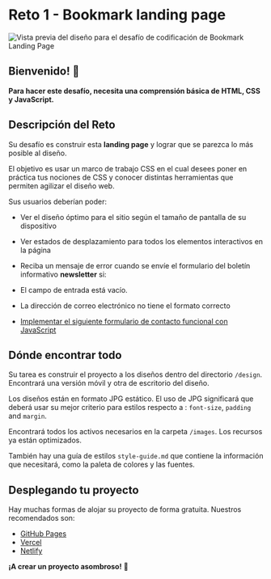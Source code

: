 # Reto 1 - Bookmark landing page

![Vista previa del diseño para el desafío de codificación de Bookmark Landing Page](./design/desktop-preview.jpg)

## Bienvenido! 👋

**Para hacer este desafío, necesita una comprensión básica de HTML, CSS y JavaScript.**

## Descripción del Reto

Su desafío es construir esta **landing page** y lograr que se parezca lo más posible al diseño.

El objetivo es usar un marco de trabajo CSS en el cual desees poner en práctica tus nociones de CSS y conocer distintas herramientas que permiten agilizar el diseño web.

Sus usuarios deberían poder:

- Ver el diseño óptimo para el sitio según el tamaño de pantalla de su dispositivo

- Ver estados de desplazamiento para todos los elementos interactivos en la página
- Reciba un mensaje de error cuando se envíe el formulario del boletín informativo **newsletter** si:
- El campo de entrada está vacío.
- La dirección de correo electrónico no tiene el formato correcto
- [Implementar el siguiente formulario de contacto funcional con JavaScript](https://www.youtube.com/watch?v=V79bslyDIT8&t=685s&ab_channel=LeonidasEsteban)


## Dónde encontrar todo

Su tarea es construir el proyecto a los diseños dentro del directorio `/design`. Encontrará una versión móvil y otra de escritorio del diseño.

Los diseños están en formato JPG estático. El uso de JPG significará que deberá usar su mejor criterio para estilos respecto a : `font-size`, `padding` and `margin`. 

Encontrará todos los activos necesarios en la carpeta `/images`. Los recursos ya están optimizados.

También hay una guía de estilos `style-guide.md` que contiene la información que necesitará, como la paleta de colores y las fuentes.


## Desplegando tu proyecto

Hay muchas formas de alojar su proyecto de forma gratuita. Nuestros recomendados son:

- [GitHub Pages](https://pages.github.com/)
- [Vercel](https://vercel.com/)
- [Netlify](https://www.netlify.com/)

**¡A crear un proyecto asombroso!** 🚀
